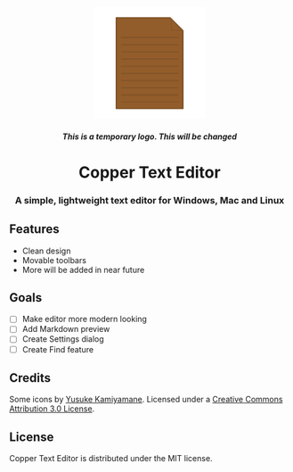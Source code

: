 <div id="logo" align="center">
   <img src="./images/logo.png" alt="Copper Editor Logo" width="200" height="200">
   <h5>This is a temporary logo. This will be changed</h5>
   <h1>Copper Text Editor</h1>
   <h3>A simple, lightweight text editor for Windows, Mac and Linux</h3>
</div>

## Features

* Clean design
* Movable toolbars
* More will be added in near future

## Goals

- [ ] Make editor more modern looking
- [ ] Add Markdown preview
- [ ] Create Settings dialog
- [ ] Create Find feature

## Credits

Some icons by [Yusuke Kamiyamane](http://p.yusukekamiyamane.com/). Licensed under a [Creative Commons Attribution 3.0 License](http://creativecommons.org/licenses/by/3.0/).

## License

Copper Text Editor is distributed under the MIT license.